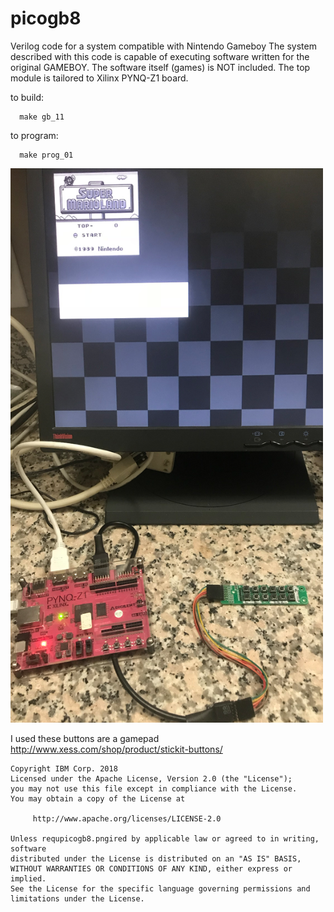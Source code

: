 # picogb8
Verilog code for a system compatible with Nintendo Gameboy
The system described with this code is capable of executing software written for the original GAMEBOY. The software itself (games) is NOT included.
The top module is tailored to Xilinx PYNQ-Z1 board.

to build:
```
  make gb_11
```
to program:

```
  make prog_01
```

<img src="pynq.png" width="500"></img>

I used these buttons are a gamepad http://www.xess.com/shop/product/stickit-buttons/

```
Copyright IBM Corp. 2018
Licensed under the Apache License, Version 2.0 (the "License");
you may not use this file except in compliance with the License.
You may obtain a copy of the License at

     http://www.apache.org/licenses/LICENSE-2.0

Unless requpicogb8.pngired by applicable law or agreed to in writing, software
distributed under the License is distributed on an "AS IS" BASIS,
WITHOUT WARRANTIES OR CONDITIONS OF ANY KIND, either express or implied.
See the License for the specific language governing permissions and
limitations under the License.
```
